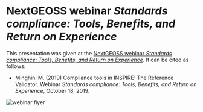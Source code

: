 # NextGEOSS webinar _Standards compliance: Tools, Benefits, and Return on Experience_
This presentation was given at the [NextGEOSS webinar _Standards compliance: Tools, Benefits, and Return on Experience_](https://nextgeoss.eu/nextgeoss-webinar-series-standards-compliance-2019).
It can be cited as follows:

* Minghini M. (2019) Compliance tools in INSPIRE: The Reference Validator. Webinar _Standards compliance: Tools, Benefits, and Return on Experience_, October 18, 2019.

![webinar flyer](.Webinar_flyer.png)